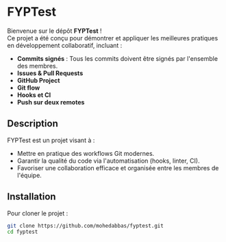 # FYPTest

Bienvenue sur le dépôt **FYPTest** !  
Ce projet a été conçu pour démontrer et appliquer les meilleures pratiques en développement collaboratif, incluant :

- **Commits signés** : Tous les commits doivent être signés par l'ensemble des membres.
- **Issues & Pull Requests** 
- **GitHub Project** 
- **Git flow** 
- **Hooks et CI** 
- **Push sur deux remotes** 
## Description

FYPTest est un projet visant à :

- Mettre en pratique des workflows Git modernes.
- Garantir la qualité du code via l'automatisation (hooks, linter, CI).
- Favoriser une collaboration efficace et organisée entre les membres de l'équipe.

## Installation

Pour cloner le projet :

```bash
git clone https://github.com/mohedabbas/fyptest.git
cd fyptest
